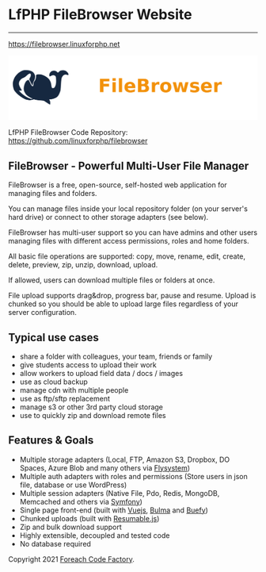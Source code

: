 # LfPHP FileBrowser Website
***************************

https://filebrowser.linuxforphp.net

<p align="center">
    <img src="https://raw.githubusercontent.com/linuxforphp/filebrowser/master/dist/img/logo.png">
</p>

LfPHP FileBrowser Code Repository: https://github.com/linuxforphp/filebrowser

## FileBrowser - Powerful Multi-User File Manager

FileBrowser is a free, open-source, self-hosted web application for managing files and folders.

You can manage files inside your local repository folder (on your server's hard drive) or connect to other storage adapters (see below).

FileBrowser has multi-user support so you can have admins and other users managing files with different access permissions, roles and home folders.

All basic file operations are supported: copy, move, rename, edit, create, delete, preview, zip, unzip, download, upload.

If allowed, users can download multiple files or folders at once.

File upload supports drag&drop, progress bar, pause and resume. Upload is chunked so you should be able to upload large files regardless of your server configuration.

## Typical use cases
- share a folder with colleagues, your team, friends or family
- give students access to upload their work
- allow workers to upload field data / docs / images
- use as cloud backup
- manage cdn with multiple people
- use as ftp/sftp replacement
- manage s3 or other 3rd party cloud storage
- use to quickly zip and download remote files

## Features & Goals
- Multiple storage adapters (Local, FTP, Amazon S3, Dropbox, DO Spaces, Azure Blob and many others via [Flysystem](https://github.com/thephpleague/flysystem))
- Multiple auth adapters with roles and permissions (Store users in json file, database or use WordPress)
- Multiple session adapters (Native File, Pdo, Redis, MongoDB, Memcached and others via [Symfony](https://github.com/symfony/symfony/tree/4.4/src/Symfony/Component/HttpFoundation/Session/Storage/Handler))
- Single page front-end (built with [Vuejs](https://github.com/vuejs/vue), [Bulma](https://github.com/jgthms/bulma) and [Buefy](https://github.com/buefy/buefy))
- Chunked uploads (built with [Resumable.js](https://github.com/23/resumable.js))
- Zip and bulk download support
- Highly extensible, decoupled and tested code
- No database required

Copyright 2021 [Foreach Code Factory](https://etista.com/).
